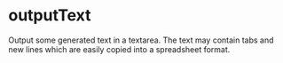 # outputText
Output some generated text in a textarea.
The text may contain tabs and new lines which are easily copied into a spreadsheet format.
